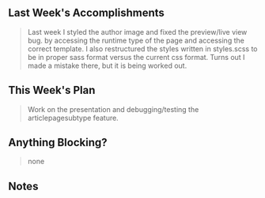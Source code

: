 ## Last Week's Accomplishments
> Last week I styled the author image and fixed the preview/live view bug. by accessing the runtime type of the page and accessing the correct template. I also restructured the styles written in styles.scss to be in proper sass format versus the current css format. Turns out I made a mistake there, but it is being worked out.

## This Week's Plan
> Work on the presentation and debugging/testing the articlepagesubtype feature.

## Anything Blocking?
> none

## Notes
> 
